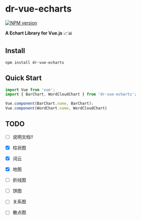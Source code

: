 # dr-vue-echarts
[![NPM version](https://badge.fury.io/js/dr-vue-echarts.svg)](https://www.npmjs.com/package/dr-vue-echarts)

**A Echart  Library for Vue.js** 📈📊

## Install
```node
npm install dr-vue-echarts
```

## Quick Start
```js
import Vue from 'vue';
import { BarChart, WordCloudChart } from 'dr-vue-echarts';

Vue.component(BarChart.name, BarChart);
Vue.component(WordChart.name, WordCloudChart)
```

## TODO
- [ ] 说明文档‼️
- [x] 柱状图
- [x] 词云
- [x] 地图
- [ ] 折线图
- [ ] 饼图
- [ ] 关系图
- [ ] 散点图


